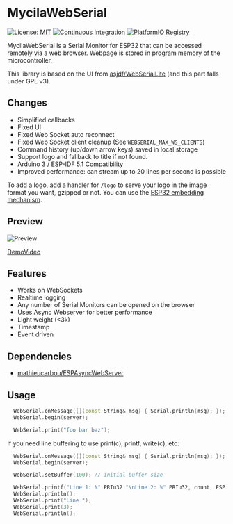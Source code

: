 # MycilaWebSerial

[![License: MIT](https://img.shields.io/badge/License-MIT-yellow.svg)](https://opensource.org/licenses/MIT)
[![Continuous Integration](https://github.com/mathieucarbou/MycilaWebSerial/actions/workflows/ci.yml/badge.svg)](https://github.com/mathieucarbou/MycilaWebSerial/actions/workflows/ci.yml)
[![PlatformIO Registry](https://badges.registry.platformio.org/packages/mathieucarbou/library/MycilaWebSerial.svg)](https://registry.platformio.org/libraries/mathieucarbou/MycilaWebSerial)

MycilaWebSerial is a Serial Monitor for ESP32 that can be accessed remotely via a web browser. Webpage is stored in program memory of the microcontroller.

This library is based on the UI from [asjdf/WebSerialLite](https://github.com/asjdf/WebSerialLite) (and this part falls under GPL v3).

## Changes

- Simplified callbacks
- Fixed UI
- Fixed Web Socket auto reconnect
- Fixed Web Socket client cleanup (See `WEBSERIAL_MAX_WS_CLIENTS`)
- Command history (up/down arrow keys) saved in local storage
- Support logo and fallback to title if not found.
- Arduino 3 / ESP-IDF 5.1 Compatibility
- Improved performance: can stream up to 20 lines per second is possible

To add a logo, add a handler for `/logo` to serve your logo in the image format you want, gzipped or not. 
You can use the [ESP32 embedding mechanism](https://docs.platformio.org/en/latest/platforms/espressif32.html).

## Preview

![Preview](https://s2.loli.net/2022/08/27/U9mnFjI7frNGltO.png)

[DemoVideo](https://www.bilibili.com/video/BV1Jt4y1E7kj)

## Features

- Works on WebSockets
- Realtime logging
- Any number of Serial Monitors can be opened on the browser
- Uses Async Webserver for better performance
- Light weight (<3k)
- Timestamp
- Event driven

## Dependencies

- [mathieucarbou/ESPAsyncWebServer](https://github.com/mathieucarbou/ESPAsyncWebServer)

## Usage

```c++
  WebSerial.onMessage([](const String& msg) { Serial.println(msg); });
  WebSerial.begin(server);

  WebSerial.print("foo bar baz");
```

If you need line buffering to use print(c), printf, write(c), etc:

```c++
  WebSerial.onMessage([](const String& msg) { Serial.println(msg); });
  WebSerial.begin(server);

  WebSerial.setBuffer(100); // initial buffer size

  WebSerial.printf("Line 1: %" PRIu32 "\nLine 2: %" PRIu32, count, ESP.getFreeHeap());
  WebSerial.println();
  WebSerial.print("Line ");
  WebSerial.print(3);
  WebSerial.println();
```

